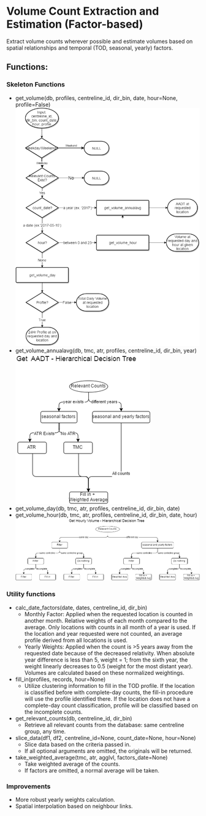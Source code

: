 # Volume Count Extraction and Estimation (Factor-based)

Extract volume counts wherever possible and estimate volumes based on spatial relationships and temporal (TOD, seasonal, yearly) factors.

## Functions:
### Skeleton Functions
* get_volume(db, profiles, centreline_id, dir_bin, date, hour=None, profile=False)
!['high_level.png'](high_level.png)
* get_volume_annualavg(db, tmc, atr, profiles, centreline_id, dir_bin, year)
!['AADT.png'](AADT.png)
* get_volume_day(db, tmc, atr, profiles, centreline_id, dir_bin, date)
* get_volume_hour(db, tmc, atr, profiles, centreline_id, dir_bin, date, hour)  
!['get_hourly.png'](get_hourly.png)

### Utility functions
* calc_date_factors(date, dates, centreline_id, dir_bin)
  - Monthly Factor: Applied when the requested location is counted in another month. Relative weights of each month compared to the average. Only locations with counts in all month of a year is used. If the location and year requested were not counted, an average profile derived from all locations is used.
  - Yearly Weights: Applied when the count is >5 years away from the requested date because of the decreased relativity. When absolute year difference is less than 5, weight = 1; from the sixth year, the weight linearly decreases to 0.5 (weight for the most distant year). Volumes are calculated based on these normalized weightings.
* fill_in(profiles, records, hour=None)
  - Utilize clustering information to fill in the TOD profile. If the location is classified before with complete-day counts, the fill-in procedure will use the profile identified there. If the location does not have a complete-day count classification, profile will be classified based on the incomplete counts. 
* get_relevant_counts(db, centreline_id, dir_bin)
  - Retrieve all relevant counts from the database: same centreline group, any time.
* slice_data(df1, df2, centreline_id=None, count_date=None, hour=None)
  - Slice data based on the criteria passed in. 
  - If all optional arguments are omitted, the originals will be returned. 
* take_weighted_average(tmc, atr, agglvl, factors_date=None)
  - Take weighted average of the counts. 
  - If factors are omitted, a normal average will be taken.
 

### Improvements
* More robust yearly weights calculation.
* Spatial interpolation based on neighbour links.
